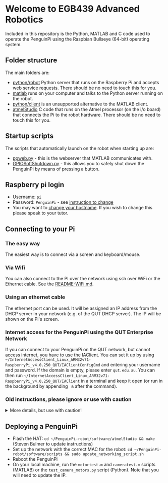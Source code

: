 # Welcome to EGB439 Advanced Robotics
Included in this repository is the Python, MATLAB and C code used to operate the PenguinPi using the Raspbian Bullseye (64-bit) operating system.

## Folder structure
The main folders are:
  - [python/robot](./python/robot) Python server that runs on the Raspberry Pi and accepts web service requests. There should be no need to touch this for you.
  - [matlab](./matlab) runs on your computer and talks to the Python server running on the robot.
  - [python/client](./python/client) is an unsupported alternative to the MATLAB client.
  - [atmelStudio](./atmelStudio) C code that runs on the Atmel processor (on the i/o board) that connects the Pi to the robot hardware. There should be no need to touch this for you.

## Startup scripts
The scripts that automatically launch on the robot when starting up are:
* [ppweb.py](./python/robot/ppweb.py) - this is the webserver that MATLAB communicates with.
* [GPIOSoftShutdown.py](./python/GPIOSoftShutdown.py) - this allows you to safely shut down the PenguinPi by means of pressing a button.

## Raspberry pi login
* Username: `pi`
* Password: `PenguinPi` - see [instruction to change](https://www.raspberrypi.com/documentation/computers/configuration.html#change-the-default-password)
* You may want to [change your hostname](https://www.howtogeek.com/167195/how-to-change-your-raspberry-pi-or-other-linux-devices-hostname/). If you wish to change this please speak to your tutor.

## Connecting to your Pi
### The easy way
The easiest way is to connect via a screen and keyboard/mouse. 

### Via Wifi
You can also connect to the PI over the network using ssh over WiFi or the Ethernet cable. See the [README-WiFi.md](README-WiFi.md).

### Using an ethernet cable
The ethernet port can be used. It will be assigned an IP address from the DHCP server in your network (e.g. of the QUT DHCP server). The IP will be shown on the Pi's screen.

### Internet access for the PenguinPi using the QUT Enterprise Network
If you can connect to your PenguinPi on the QUT network, but cannot access internet, you have to use the IAClient. You can set it up by using `~/InternetAccessClient_Linux_ARM32v71-RaspberryPi_v4.0.250_QUT/IAClientConfigCmd` and entering your username and password. If the domain is empty, please enter `qut.edu.au`. You can then run `~/InternetAccessClient_Linux_ARM32v71-RaspberryPi_v4.0.250_QUT/IAClient` in a terminal and keep it open (or run in the background by appending ` &` after the command).

### Old instructions, please ignore or use with caution
<details><summary>More details, but use with caution!</summary>
If you need the IP address to stay the same, it is highly recommended you don't use a static IP, but try using a hostname. If you still must have a static IP address, do not edit the `/etc/network/interfaces` file. Since Raspian Jessie, you should use the `/etc/dhcpcd.conf` file to set a static IP address; to do so, follow these [instructions](https://raspberrypi.stackexchange.com/questions/37920/how-do-i-set-up-networking-wifi-static-ip-address/74428#74428) or [these ones](https://www.tomshardware.com/how-to/static-ip-raspberry-pi).

If you want to access the internet over the PenguinPis WiFi hotspot (using the raspberry pi as a WiFi router), you will have to enable IP forwarding. This is already enabled by default.
</details>

## Deploying a PenguinPi
- Flash the HAT: `cd ~/PenguinPi-robot/software/atmelStudio && make` (Steven Bulmer to update instructions)
- Set up the network with the correct MAC for the robot: `cd ~/PenguinPi-robot/software/scripts && sudo update_networking_script.sh`
- Reboot the PenguinPi
- On your local machine, run the `motortest.m` and `cameratest.m` scripts (MATLAB) or the `test_camera_motors.py` script (Python). Note that you will need to update the IP.
